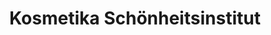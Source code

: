 ---
title: "Kosmetika Schönheitsinstitut"
url: /berlin/kosmetika-schoenheitsinstitut/
shop: Kosmetik
---
